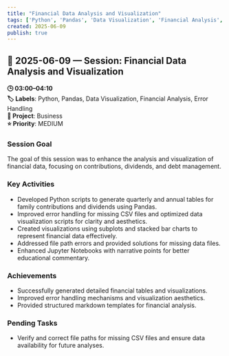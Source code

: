 ```yaml
---
title: "Financial Data Analysis and Visualization"
tags: ['Python', 'Pandas', 'Data Visualization', 'Financial Analysis', 'Error Handling']
created: 2025-06-09
publish: true
---
```


## 📅 2025-06-09 — Session: Financial Data Analysis and Visualization

**🕒 03:00–04:10**  
**🏷️ Labels**: Python, Pandas, Data Visualization, Financial Analysis, Error Handling  
**📂 Project**: Business  
**⭐ Priority**: MEDIUM  


### Session Goal
The goal of this session was to enhance the analysis and visualization of financial data, focusing on contributions, dividends, and debt management.

### Key Activities
- Developed Python scripts to generate quarterly and annual tables for family contributions and dividends using Pandas.
- Improved error handling for missing CSV files and optimized data visualization scripts for clarity and aesthetics.
- Created visualizations using subplots and stacked bar charts to represent financial data effectively.
- Addressed file path errors and provided solutions for missing data files.
- Enhanced Jupyter Notebooks with narrative points for better educational commentary.

### Achievements
- Successfully generated detailed financial tables and visualizations.
- Improved error handling mechanisms and visualization aesthetics.
- Provided structured markdown templates for financial analysis.

### Pending Tasks
- Verify and correct file paths for missing CSV files and ensure data availability for future analyses.
